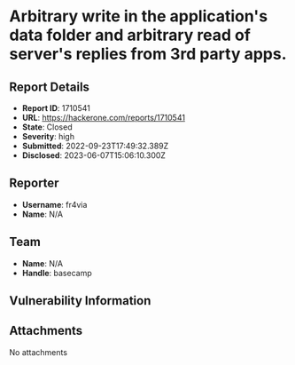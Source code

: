 # Arbitrary write in the application's data folder and arbitrary read of server's replies from 3rd party apps. 

## Report Details
- **Report ID**: 1710541
- **URL**: https://hackerone.com/reports/1710541
- **State**: Closed
- **Severity**: high
- **Submitted**: 2022-09-23T17:49:32.389Z
- **Disclosed**: 2023-06-07T15:06:10.300Z

## Reporter
- **Username**: fr4via
- **Name**: N/A

## Team
- **Name**: N/A
- **Handle**: basecamp

## Vulnerability Information


## Attachments
No attachments
